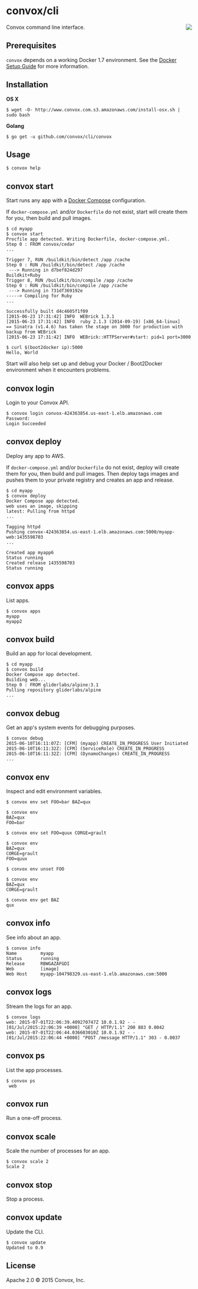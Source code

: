 # convox/cli 

<a href="https://travis-ci.org/convox/cli">
  <img align="right" src="https://travis-ci.org/convox/cli.svg?branch=master">
</a>

Convox command line interface.
## Prerequisites

`convox` depends on a working Docker 1.7 environment. See the [Docker Setup Guide](docker-setup.md) for more information.

## Installation

**OS X**

    $ wget -O- http://www.convox.com.s3.amazonaws.com/install-osx.sh | sudo bash

**Golang**

    $ go get -u github.com/convox/cli/convox

## Usage

    $ convox help

## convox start

Start runs any app with a [Docker Compose](https://docs.docker.com/compose/) configuration.

If `docker-compose.yml` and/or `Dockerfile` do not exist, start will create them
for you, then build and pull images.

    $ cd myapp
    $ convox start
    Procfile app detected. Writing Dockerfile, docker-compose.yml.
    Step 0 : FROM convox/cedar
    ...

    Trigger 7, RUN /buildkit/bin/detect /app /cache
    Step 0 : RUN /buildkit/bin/detect /app /cache
     ---> Running in d7bef824d297
    Buildkit+Ruby
    Trigger 8, RUN /buildkit/bin/compile /app /cache
    Step 0 : RUN /buildkit/bin/compile /app /cache
     ---> Running in 731df369192e
    -----> Compiling for Ruby
    ...

    Successfully built d4c4605f1f09
    [2015-06-23 17:31:42] INFO  WEBrick 1.3.1
    [2015-06-23 17:31:42] INFO  ruby 2.1.3 (2014-09-19) [x86_64-linux]
    == Sinatra (v1.4.6) has taken the stage on 3000 for production with backup from WEBrick
    [2015-06-23 17:31:42] INFO  WEBrick::HTTPServer#start: pid=1 port=3000

    $ curl $(boot2docker ip):5000
    Hello, World

Start will also help set up and debug your Docker / Boot2Docker environment when
it encounters problems.

## convox login

Login to your Convox API.

    $ convox login convox-424363854.us-east-1.elb.amazonaws.com
    Password: 
    Login Succeeded

## convox deploy

Deploy any app to AWS.

If `docker-compose.yml` and/or `Dockerfile` do not exist, deploy will create 
them for you, then build and pull images. Then deploy tags images and pushes 
them to your private registry and creates an app and release.

    $ cd myapp
    $ convox deploy
    Docker Compose app detected.
    web uses an image, skipping
    latest: Pulling from httpd
    ...

    Tagging httpd
    Pushing convox-424363854.us-east-1.elb.amazonaws.com:5000/myapp-web:1435598703
    ...

    Created app myapp6
    Status running
    Created release 1435598703
    Status running

## convox apps

List apps.

    $ convox apps
    myapp
    myapp2

## convox build

Build an app for local development.

    $ cd myapp
    $ convox build
    Docker Compose app detected.
    Building web...
    Step 0 : FROM gliderlabs/alpine:3.1
    Pulling repository gliderlabs/alpine
    ...

## convox debug

Get an app's system events for debugging purposes.

    $ convox debug
    2015-06-10T16:11:07Z: [CFM] (myapp) CREATE_IN_PROGRESS User Initiated
    2015-06-10T16:11:32Z: [CFM] (ServiceRole) CREATE_IN_PROGRESS
    2015-06-10T16:11:32Z: [CFM] (DynamoChanges) CREATE_IN_PROGRESS
    ...

## convox env

Inspect and edit environment variables.

    $ convox env set FOO=bar BAZ=qux

    $ convox env
    BAZ=qux
    FOO=bar

    $ convox env set FOO=quux CORGE=grault

    $ convox env
    BAZ=qux
    CORGE=grault
    FOO=quux

    $ convox env unset FOO

    $ convox env
    BAZ=qux
    CORGE=grault

    $ convox env get BAZ
    qux

## convox info

See info about an app.

    $ convox info
    Name         myapp
    Status       running
    Release      RBWGAZAFGDI
    Web          [image]
    Web Host     myapp-104798329.us-east-1.elb.amazonaws.com:5000

## convox logs

Stream the logs for an app.

    $ convox logs
    web: 2015-07-01T22:06:39.409270747Z 10.0.1.92 - - [01/Jul/2015:22:06:39 +0000] "GET / HTTP/1.1" 200 883 0.0042
    web: 2015-07-01T22:06:44.036603010Z 10.0.1.92 - - [01/Jul/2015:22:06:44 +0000] "POST /message HTTP/1.1" 303 - 0.0037

## convox ps

List the app processes.

    $ convox ps
     web

## convox run

Run a one-off process.

## convox scale

Scale the number of processes for an app.

    $ convox scale 2
    Scale 2

## convox stop

Stop a process.

## convox update

Update the CLI.

    $ convox update
    Updated to 0.9

## License

Apache 2.0 &copy; 2015 Convox, Inc.
